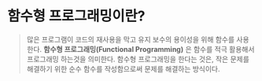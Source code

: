 # 함수형 프로그래밍이란?

> 많은 프로그램이 코드의 재사용을 막고 유지 보수의 용이성을 위해 함수를 사용한다. **함수형 프로그래밍(Functional Programming)** 은 함수를 적극 활용해서 프로그래밍 하는것을 의미한다.
> 함수형 프로그래밍을 한다는 것은, 작은 문제를 해결하기 위한 순수 함수를 작성함으로써 문제를 해결하는 방식이다.
